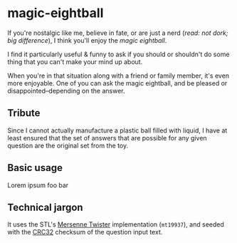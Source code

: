 # magic-eightball

If you're nostalgic like me, believe in fate, or are just a nerd (*read: not dork; big difference*), I think you'll enjoy the *magic eightball*.

I find it particularly useful & funny to ask if you should or shouldn't do some thing that you can't make your mind up about.

When you're in that situation along with a friend or family member, it's even more enjoyable. One of you can ask the magic eightball, and be pleased or disappointed–depending on the answer.

## Tribute

Since I cannot actually manufacture a plastic ball filled with liquid, I have at least ensured that the set of answers that are possible for any given question are the original set from the toy.

## Basic usage

Lorem ipsum foo bar

## Technical jargon

It uses the STL's [Mersenne Twister](https://en.wikipedia.org/wiki/Mersenne_Twister) implementation (`mt19937`), and seeded with the [CRC32](https://en.wikipedia.org/wiki/Cyclic_redundancy_check) checksum of the question input text.
